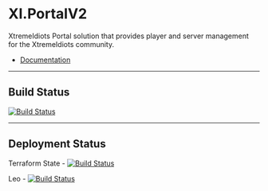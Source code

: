 # XI.PortalV2

XtremeIdiots Portal solution that provides player and server management for the XtremeIdiots community.

* [Documentation](docs/index.md)

---

## Build Status

[![Build Status](https://dev.azure.com/frasermolyneux/XtremeIdiots/_apis/build/status/frasermolyneux.XI.PortalV2?branchName=master&stageName=build)](https://dev.azure.com/frasermolyneux/XtremeIdiots/_build/latest?definitionId=97&branchName=master)

---

## Deployment Status

Terraform State - [![Build Status](https://dev.azure.com/frasermolyneux/XtremeIdiots/_apis/build/status/frasermolyneux.XI.PortalV2?branchName=master&stageName=terraform_state_backend)](https://dev.azure.com/frasermolyneux/XtremeIdiots/_build/latest?definitionId=97&branchName=master)

Leo - [![Build Status](https://dev.azure.com/frasermolyneux/XtremeIdiots/_apis/build/status/frasermolyneux.XI.PortalV2?branchName=master&stageName=leo)](https://dev.azure.com/frasermolyneux/XtremeIdiots/_build/latest?definitionId=97&branchName=master)
